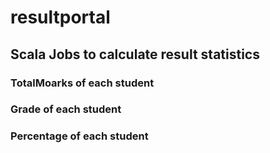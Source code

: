 # resultportal
## Scala Jobs to calculate result statistics
### TotalMoarks of each student
### Grade of each student
### Percentage of each student
